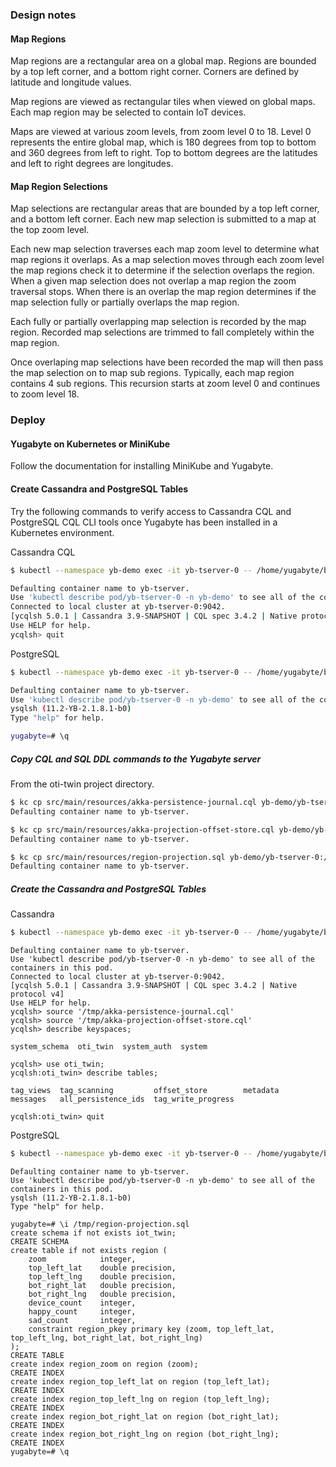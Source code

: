 
### Design notes

#### Map Regions
Map regions are a rectangular area on a global map. Regions are bounded
by a top left corner, and a bottom right corner. Corners are defined by latitude
and longitude values.

Map regions are viewed as rectangular tiles when viewed on global maps.
Each map region may be selected to contain IoT devices.

Maps are viewed at various zoom levels, from zoom level 0 to 18. Level 0
represents the entire global map, which is 180 degrees from top to bottom
and 360 degrees from left to right. Top to bottom degrees are the latitudes
and left to right degrees are longitudes.

#### Map Region Selections
Map selections are rectangular areas that are bounded by a top left
corner, and a bottom left corner. Each new map selection is submitted to
a map at the top zoom level.

Each new map selection traverses each map zoom
level to determine what map regions it overlaps. As a map selection
moves through each zoom level the map regions check it to determine if
the selection overlaps the region. When a given map selection does not
overlap a map region the zoom traversal stops. When there is an overlap
the map region determines if the map selection fully or partially overlaps
the map region.

Each fully or partially overlapping  map selection is recorded by the map
region. Recorded map selections are trimmed to fall completely within the
map region.

Once overlaping map selections have been recorded the map will then pass
the map selection on to map sub regions. Typically, each map region
contains 4 sub regions. This recursion starts at zoom level 0 and continues
to zoom level 18.

### Deploy

#### Yugabyte on Kubernetes or MiniKube

Follow the documentation for installing MiniKube and Yugabyte.

#### Create Cassandra and PostgreSQL Tables

Try the following commands to verify access to Cassandra CQL and PostgreSQL
CQL CLI tools once Yugabyte has been installed in a Kubernetes environment.

Cassandra CQL
~~~bash
$ kubectl --namespace yb-demo exec -it yb-tserver-0 -- /home/yugabyte/bin/ycqlsh yb-tserver-0

Defaulting container name to yb-tserver.
Use 'kubectl describe pod/yb-tserver-0 -n yb-demo' to see all of the containers in this pod.
Connected to local cluster at yb-tserver-0:9042.
[ycqlsh 5.0.1 | Cassandra 3.9-SNAPSHOT | CQL spec 3.4.2 | Native protocol v4]
Use HELP for help.
ycqlsh> quit
~~~

PostgreSQL
~~~bash
$ kubectl --namespace yb-demo exec -it yb-tserver-0 -- /home/yugabyte/bin/ysqlsh -h yb-tserver-0  --echo-queries

Defaulting container name to yb-tserver.
Use 'kubectl describe pod/yb-tserver-0 -n yb-demo' to see all of the containers in this pod.
ysqlsh (11.2-YB-2.1.8.1-b0)
Type "help" for help.

yugabyte=# \q
~~~

##### Copy CQL and SQL DDL commands to the Yugabyte server

From the oti-twin project directory.

~~~bash
$ kc cp src/main/resources/akka-persistence-journal.cql yb-demo/yb-tserver-0:/tmp                                                                  
Defaulting container name to yb-tserver.

$ kc cp src/main/resources/akka-projection-offset-store.cql yb-demo/yb-tserver-0:/tmp
Defaulting container name to yb-tserver.

$ kc cp src/main/resources/region-projection.sql yb-demo/yb-tserver-0:/tmp
Defaulting container name to yb-tserver.
~~~

##### Create the Cassandra and PostgreSQL Tables
Cassandra
~~~bash
$ kubectl --namespace yb-demo exec -it yb-tserver-0 -- /home/yugabyte/bin/ycqlsh yb-tserver-0                                                      
~~~
~~~
Defaulting container name to yb-tserver.
Use 'kubectl describe pod/yb-tserver-0 -n yb-demo' to see all of the containers in this pod.
Connected to local cluster at yb-tserver-0:9042.
[ycqlsh 5.0.1 | Cassandra 3.9-SNAPSHOT | CQL spec 3.4.2 | Native protocol v4]
Use HELP for help.
ycqlsh> source '/tmp/akka-persistence-journal.cql'
ycqlsh> source '/tmp/akka-projection-offset-store.cql'
ycqlsh> describe keyspaces;

system_schema  oti_twin  system_auth  system

ycqlsh> use oti_twin;
ycqlsh:oti_twin> describe tables;

tag_views  tag_scanning         offset_store        metadata
messages   all_persistence_ids  tag_write_progress

ycqlsh:oti_twin> quit
~~~

PostgreSQL
~~~bash
$ kubectl --namespace yb-demo exec -it yb-tserver-0 -- /home/yugabyte/bin/ysqlsh -h yb-tserver-0  --echo-queries
~~~
~~~
Defaulting container name to yb-tserver.
Use 'kubectl describe pod/yb-tserver-0 -n yb-demo' to see all of the containers in this pod.
ysqlsh (11.2-YB-2.1.8.1-b0)
Type "help" for help.

yugabyte=# \i /tmp/region-projection.sql
create schema if not exists iot_twin;
CREATE SCHEMA
create table if not exists region (
    zoom            integer,
    top_left_lat    double precision,
    top_left_lng    double precision,
    bot_right_lat   double precision,
    bot_right_lng   double precision,
    device_count    integer,
    happy_count     integer,
    sad_count       integer,
    constraint region_pkey primary key (zoom, top_left_lat, top_left_lng, bot_right_lat, bot_right_lng)
);
CREATE TABLE
create index region_zoom on region (zoom);
CREATE INDEX
create index region_top_left_lat on region (top_left_lat);
CREATE INDEX
create index region_top_left_lng on region (top_left_lng);
CREATE INDEX
create index region_bot_right_lat on region (bot_right_lat);
CREATE INDEX
create index region_bot_right_lng on region (bot_right_lng);
CREATE INDEX
yugabyte=# \q
~~~
